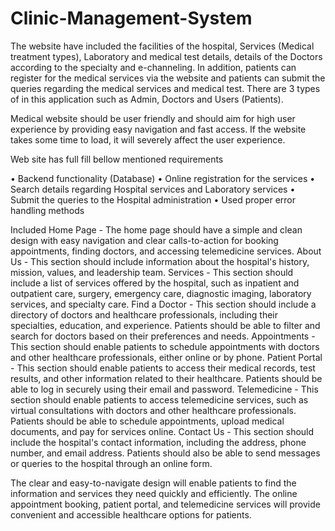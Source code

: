 # Clinic-Management-System
The website have included the facilities of the hospital, Services (Medical treatment types), Laboratory and medical test details, details of the Doctors according to the specialty and e-channeling. 
In addition, patients can register for the medical services via the website and patients can submit the queries regarding the medical services and medical test.
There are 3 types of in this application such as Admin, Doctors and Users (Patients). 

Medical website should be user friendly and should aim for high user experience by providing easy navigation and fast access. If the website takes some time to load, it will severely affect the user experience.

Web site has full fill bellow mentioned requirements

•	Backend functionality (Database)
•	Online registration for the services
•	Search details regarding Hospital services and Laboratory services
•	Submit the queries to the Hospital administration
•	Used proper error handling methods  

Included
Home Page - The home page should have a simple and clean design with easy navigation and clear calls-to-action for booking appointments, finding doctors, and accessing telemedicine services.
About Us - This section should include information about the hospital's history, mission, values, and leadership team.
Services - This section should include a list of services offered by the hospital, such as inpatient and outpatient care, surgery, emergency care, diagnostic imaging, laboratory services, and specialty care.
Find a Doctor - This section should include a directory of doctors and healthcare professionals, including their specialties, education, and experience. Patients should be able to filter and search for doctors based on their preferences and needs.
Appointments - This section should enable patients to schedule appointments with doctors and other healthcare professionals, either online or by phone.
Patient Portal - This section should enable patients to access their medical records, test results, and other information related to their healthcare. Patients should be able to log in securely using their email and password.
Telemedicine - This section should enable patients to access telemedicine services, such as virtual consultations with doctors and other healthcare professionals. Patients should be able to schedule appointments, upload medical documents, and pay for services online.
Contact Us - This section should include the hospital's contact information, including the address, phone number, and email address. Patients should also be able to send messages or queries to the hospital through an online form.


The clear and easy-to-navigate design will enable patients to find the information and services they need quickly and efficiently. The online appointment booking, patient portal, and telemedicine services will provide convenient and accessible healthcare options for patients. 


